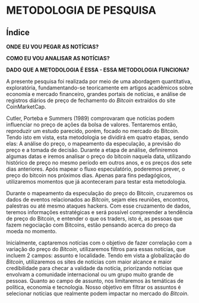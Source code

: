 # <a name="fundamentacao">METODOLOGIA DE PESQUISA</a>

## Índice

**ONDE EU VOU PEGAR AS NOTÍCIAS?**

**COMO EU VOU ANALISAR AS NOTÍCIAS?**

**DADO QUE A METODOLOGIA É ESSA - ESSA METODOLOGIA FUNCIONA?**

A presente pesquisa foi realizada por meio de uma abordagem quantitativa, exploratória, fundamentando-se teoricamente em artigos acadêmicos sobre economia e mercado financeiro, grandes portais de notícias, e análise de registros diários de preço de fechamento do _Bitcoin_ extraídos do site CoinMarketCap. 

Cutler, Porteba e Summers (1989) comprovaram que notícias podem influenciar no preço de ações da bolsa de valores. Tentaremos então, reproduzir um estudo parecido, porém, focado no mercado do Bitcoin. Tendo isto em vista, esta metodologia se dividirá em quatro etapas, sendo elas: A análise do preço, o mapeamento da especulação, a previsão do preço e a tomada de decisão. Durante a etapa de análise, definiremos algumas datas e iremos analisar o preço do bitcoin naquela data, utilizando histórico de preço no mesmo período em outros anos, e os preços dos sete dias anteriores. Após mapear o fluxo especulatório, poderemos prever, o preço do bitcoin nos próximos dias. Apenas para fins pedagógicos, utilizaremos momentos que já aconteceram para testar esta metodologia.

Durante o mapeamento da especulação do preço do Bitcoin, cruzaremos os dados de eventos relacionados ao _Bitcoin_, sejam eles reuniões, encontros, palestras ou até mesmo ataques hackers. Com esse cruzamento de dados, teremos informações estratégicas e será possível compreender a tendência de preço do Bitcoin, e entender o que os traders, isto é, as pessoas que fazem negociação com Bitcoins, estão pensando acerca do preço da moeda no momento.

Inicialmente, captaremos notícias com o objetivo de fazer correlação com a variação do preço do _Bitcoin_, utilizaremos filtros para essas notícias, que incluem 2 campos: assunto e localidade. Tendo em vista a globalização do _Bitcoin_, utilizaremos os sites de notícias com maior alcance e maior credibilidade para checar a validade da notícia, priorizando notícias que envolvam a comunidade internacional ou um grupo muito grande de pessoas. Quanto ao campo de assunto, nos limitaremos às temáticas de política, economia e tecnologia. Nosso objetivo em filtrar os assuntos é selecionar notícias que realmente podem impactar no mercado do _Bitcoin_. 